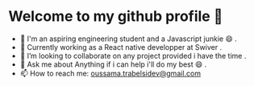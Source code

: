 # Welcome to my github profile 👋

- 🔭 I'm an aspiring engineering student and a Javascript junkie 😄 .
- 🌱 Currently working as a React native developper at Swiver .
- 👯 I’m looking to collaborate on any project provided i have the time .
- 💬 Ask me about Anything if i can help i'll do my best 😄 .
- 📫 How to reach me: oussama.trabelsidev@gmail.com

